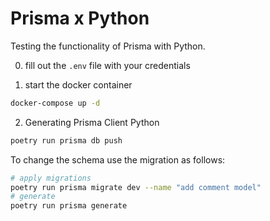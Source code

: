 # Prisma x Python

Testing the functionality of Prisma with Python.

0. fill out the `.env` file with your credentials


1. start the docker container

```bash
docker-compose up -d
```

2. Generating Prisma Client Python

```bash
poetry run prisma db push
```

To change the schema use the migration as follows:

```bash
# apply migrations
poetry run prisma migrate dev --name "add comment model"
# generate
poetry run prisma generate
```